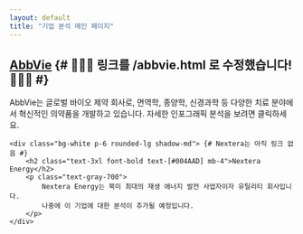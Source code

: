 ```yaml
---
layout: default
title: "기업 분석 메인 페이지"
---
```


<div class="grid grid-cols-1 md:grid-cols-2 gap-8 mt-8">
    <div class="bg-white p-6 rounded-lg shadow-md hover:shadow-lg transition-shadow duration-300">
        <h2 class="text-3xl font-bold text-[#004AAD] mb-4">
            <a href="/abbvie.html" class="hover:underline">AbbVie</a> {# 🚨🚨🚨 링크를 /abbvie.html 로 수정했습니다! 🚨🚨🚨 #}
        </h2>
        <p class="text-gray-700">
            AbbVie는 글로벌 바이오 제약 회사로, 면역학, 종양학, 신경과학 등 다양한 치료 분야에서 혁신적인 의약품을 개발하고 있습니다.
            자세한 인포그래픽 분석을 보려면 클릭하세요.
        </p>
    </div>

    <div class="bg-white p-6 rounded-lg shadow-md"> {# Nextera는 아직 링크 없음 #}
        <h2 class="text-3xl font-bold text-[#004AAD] mb-4">Nextera Energy</h2>
        <p class="text-gray-700">
            Nextera Energy는 북미 최대의 재생 에너지 발전 사업자이자 유틸리티 회사입니다.
            나중에 이 기업에 대한 분석이 추가될 예정입니다.
        </p>
    </div>
</div>